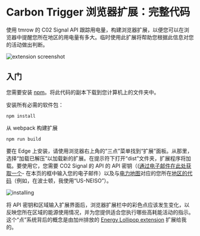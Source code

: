 # Carbon Trigger 浏览器扩展：完整代码

使用 tmrow 的 C02 Signal API 跟踪用电量，构建浏览器扩展，以便您可以在浏览器中提醒您所在地区的用电量有多大。临时使用此扩展将帮助您根据此信息对您的活动做出判断。

![extension screenshot](../extension-screenshot.png)

## 入门

您需要安装 [npm](https://npmjs.com)。将此代码的副本下载到您计算机上的文件夹中。

安装所有必需的软件包：

```
npm install
```

从 webpack 构建扩展

```
npm run build
```

要在 Edge 上安装，请使用浏览器右上角的“三点”菜单找到“扩展”面板。从那里，选择“加载已解压”以加载新的扩展。在提示符下打开“dist”文件夹，扩展程序将加载。要使用它，您需要 CO2 Signal 的 API 的 API 密钥（([通过电子邮件在此处获取一个](https://www.co2signal.com/)- 在本页的框中输入您的电子邮件）以及与[电力地图](http://api.electricitymap.org/v3/zones)对应的您所在[地区的代码](https://www.electricitymap.org/map)（例如，在波士顿，我使用“US-NEISO”）。

![installing](../install-on-edge.png)

将 API 密钥和区域输入扩展界面后，浏览器扩展栏中的彩色点应该发生变化，以反映您所在区域的能源使用情况，并为您提供适合您执行哪些高耗能活动的指示。这个“点”系统背后的概念是由加州排放的 [Energy Lollipop extension](https://energylollipop.com/) 扩展给我的。
